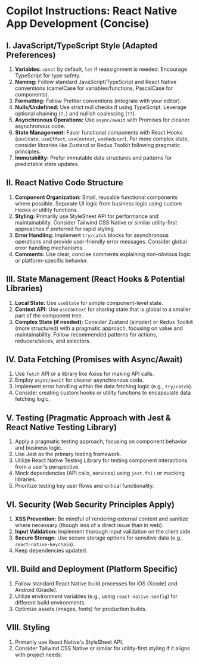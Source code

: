 # Copilot Instructions: React Native App Development (Concise)

## I. JavaScript/TypeScript Style (Adapted Preferences)

1.  **Variables:** `const` by default, `let` if reassignment is needed. Encourage TypeScript for type safety.
2.  **Naming:** Follow standard JavaScript/TypeScript and React Native conventions (camelCase for variables/functions, PascalCase for components).
3.  **Formatting:** Follow Prettier conventions (integrate with your editor).
4.  **Nulls/Undefined:** Use strict null checks if using TypeScript. Leverage optional chaining (`?.`) and nullish coalescing (`??`).
5.  **Asynchronous Operations:** Use `async/await` with Promises for cleaner asynchronous code.
6.  **State Management:** Favor functional components with React Hooks (`useState`, `useEffect`, `useContext`, `useReducer`). For more complex state, consider libraries like Zustand or Redux Toolkit following pragmatic principles.
7.  **Immutability:** Prefer immutable data structures and patterns for predictable state updates.

## II. React Native Code Structure

1.  **Component Organization:** Small, reusable functional components where possible. Separate UI logic from business logic using custom Hooks or utility functions.
2.  **Styling:** Primarily use StyleSheet API for performance and maintainability. Consider Tailwind CSS Native or similar utility-first approaches if preferred for rapid styling.
3.  **Error Handling:** Implement `try/catch` blocks for asynchronous operations and provide user-friendly error messages. Consider global error handling mechanisms.
4.  **Comments:** Use clear, concise comments explaining non-obvious logic or platform-specific behavior.

## III. State Management (React Hooks & Potential Libraries)

1.  **Local State:** Use `useState` for simple component-level state.
2.  **Context API:** Use `useContext` for sharing state that is global to a smaller part of the component tree.
3.  **Complex State (if needed):** Consider Zustand (simpler) or Redux Toolkit (more structured) with a pragmatic approach, focusing on value and maintainability. Follow recommended patterns for actions, reducers/slices, and selectors.

## IV. Data Fetching (Promises with Async/Await)

1.  Use `fetch` API or a library like Axios for making API calls.
2.  Employ `async/await` for cleaner asynchronous code.
3.  Implement error handling within the data fetching logic (e.g., `try/catch`).
4.  Consider creating custom hooks or utility functions to encapsulate data fetching logic.

## V. Testing (Pragmatic Approach with Jest & React Native Testing Library)

1.  Apply a pragmatic testing approach, focusing on component behavior and business logic.
2.  Use Jest as the primary testing framework.
3.  Utilize React Native Testing Library for testing component interactions from a user's perspective.
4.  Mock dependencies (API calls, services) using `jest.fn()` or mocking libraries.
5.  Prioritize testing key user flows and critical functionality.

## VI. Security (Web Security Principles Apply)

1.  **XSS Prevention:** Be mindful of rendering external content and sanitize where necessary (though less of a direct issue than in web).
2.  **Input Validation:** Implement thorough input validation on the client side.
3.  **Secure Storage:** Use secure storage options for sensitive data (e.g., `react-native-keychain`).
4.  Keep dependencies updated.

## VII. Build and Deployment (Platform Specific)

1.  Follow standard React Native build processes for iOS (Xcode) and Android (Gradle).
2.  Utilize environment variables (e.g., using `react-native-config`) for different build environments.
3.  Optimize assets (images, fonts) for production builds.

## VIII. Styling

1.  Primarily use React Native's StyleSheet API.
2.  Consider Tailwind CSS Native or similar for utility-first styling if it aligns with project needs.
